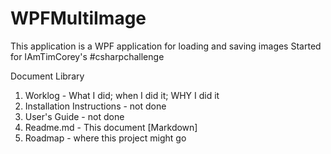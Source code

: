 # WPFMultiImage
This application is a WPF application for loading and saving images
Started for IAmTimCorey's #csharpchallenge

Document Library
1. Worklog - What I did; when I did it; WHY I did it
2. Installation Instructions - not done
3. User's Guide - not done
4. Readme.md - This document [Markdown]
5. Roadmap - where this project might go
